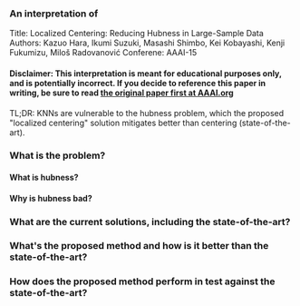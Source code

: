 ### An interpretation of
Title: Localized Centering: Reducing Hubness in Large-Sample Data
Authors: Kazuo Hara, Ikumi Suzuki, Masashi Shimbo, Kei Kobayashi, Kenji Fukumizu, Miloš Radovanović
Conferene: AAAI-15

#### Disclaimer: This interpretation is meant for educational purposes only, and is potentially incorrect. If you decide to reference this paper in writing, be sure to read [the original paper first at AAAI.org](https://www.aaai.org/ocs/index.php/AAAI/AAAI15/paper/view/9898/9922)

TL;DR: KNNs are vulnerable to the hubness problem, which the proposed "localized centering" solution mitigates better than centering (state-of-the-art).

### What is the problem?


#### What is hubness?

#### Why is hubness bad?


### What are the current solutions, including the state-of-the-art?


### What's the proposed method and how is it better than the state-of-the-art?


### How does the proposed method perform in test against the state-of-the-art?
